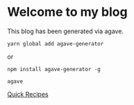 # Welcome to my blog

This blog has been generated via agave.

`yarn global add agave-generator`

or

`npm install agave-generator -g`

`agave`

[Quick Recipes](quick-recipes)
